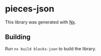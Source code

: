 # pieces-json

This library was generated with [Nx](https://nx.dev).

## Building

Run `nx build blocks-json` to build the library.
